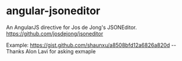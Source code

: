 angular-jsoneditor
==================

An AngularJS directive for Jos de Jong's JSONEditor. https://github.com/josdejong/jsoneditor

Example: https://gist.github.com/shaunxu/a8508bfd12a6826a820d  -- Thanks Alon Lavi for asking exmaple